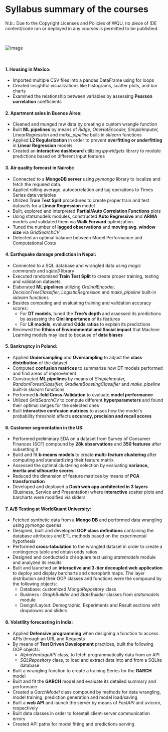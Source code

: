 # Syllabus summary of the courses

N.b.: Due to the Copyright Licenses and Policies of WQU, no piece of IDE content/code ran or deployed in any courses is permitted to be published.

&nbsp;
&nbsp;       

![image](https://github.com/GBlanch/WorldQuant-University-Applied-DS-Lab/assets/136500426/59eec928-32be-4594-a1bf-5a5311568237)

&nbsp;
&nbsp;       

#### 1. Housing in Mexico:
   
   + Imported multiple CSV files into a pandas DataFrame using for loops
   + Created insightful visualizations like histograms, scatter plots, and bar charts
   + Examined the relationship between variables by assessing **Pearson correlation** coefficients

#### 2. Apartment sales in Buenos Aires:
   
   + Cleaned and munged raw data by creating a custom wrangle function
   + Built **ML pipelines** by means of *Ridge, OneHotEncoder, SimpleImputer, LinearRegression* and *make_pipeline* built-in *sklearn* functions
   + Applied **L2 Regularization** in order to prevent **overfitting or underfitting** in **Linear Regression** models
   + Created an **interactive dashboard** utilizing *ipywidgets* library to module predictions based on different input features

#### 3. Air quality forecast in Nairobi:

+ Connected to a **MongoDB server** using *pymongo* library to localize and fetch the required data.
+ Applied rolling average, autocorrelation and lag operations to Times Series data variables
+ Utilized **Train Test Split** procedures to create proper train and test datasets for a **Linear Regression** model
+ Built, explored and interpreted **Partial/Auto Correlation Functions** plots
+ Using statsmodels modules, constructed **Auto Regressive** and **ARMA** models and validated them via **Walk Forward** optimization.
+ Tuned the number of **lagged observations** and **moving avg. window size** via *GridSearchCV*
+ Detected an optimal balance between Model Performance and Computational Costs

#### 4. Earthquake damage prediction in Nepal:
   + Connected to a SQL database and wrangled data using *magic commands* and *sqlite3* library
   + Executed randomized **Train Test Split** to create proper training, testing and validation datasets
   + Elaborated **ML pipelines** utilizing *OrdinalEncoder, DecisionTreeClassifier, LogisticRegression* and *make_pipeline* built-in *sklearn* functions
   + Besides computing and evaluating training and validation accuracy scores:
	   	+ For **DT models**, tuned the **Tree’s depth** and assessed its predictions by assessing the **Gini importance** of its features
	   	+ For **LR models**, evaluated **Odds ratios** to explain its predictions
   + Reviewed the **Ethics of Environmental and Social impact** that Machine Learning models may lead to because of **data biases**

#### 5. Bankruptcy in Poland:
+ Applied **Undersampling** and **Oversampling** to adjust the **class distribution** of the dataset
+ Computed **confusion matrices** to summarize how DT models performed and find areas of improvement
+ Constructed **ML pipelines** by means of *SimpleImputer, RandomForestClassifier, GradientBoostingClassifier* and *make_pipeline* built-in *sklearn* functions
+ Performed **k-fold Cross-Validation** to evaluate **model performance**
+ Utilized *GridSearchCV* to compute different **hyperparameters** and found their optimal ranges for the selected ones
+ Built **interactive confusion matrices** to asses how the model's probability threshold affects **accuracy, precision and recall scores**

#### 6. Customer segmentation in the US:
+ Performed preliminary EDA on a dataset from Survey of Consumer Finances (SCF) compound by **28k observations** and **350 features** after subsetting it
+ Build and fit **k-means models** to create **multi-feature clustering** after computing and standardizing their feature matrix
+ Assessed the optimal clustering selection by evaluating **variance, inertia and silhouette scores**
+ Reduced the dimension of feature matrices by means of **PCA transformation**
+ Developed and deployed a **Dash web app architected in 3 layers** (Business, Service and Presentation) where **interactive** scatter plots and barcharts were modified via sliders

#### 7. A/B Testing at WorldQuant University:
+ Fetched synthetic data from a **Mongo DB** and performed data wrangling using *pymongo* queries
+ Designed, built and developed **OOP class definitions** containing the database attributes and ETL methods based on the experimental hypothesis
+ Performed **cross-tabulation** to the wrangled dataset in order to create a contingency table and obtain odds ratios
+ Designed and conducted a chi square test using *statsmodels* module and analyzed its results
+ Built and launched an **interactive and 3-tier decoupled web application** to deploy and display barcharts and choropleth maps. The layer distribution and their OOP classes and functions were the compound by the following objects:
  + Database: customized *MongoRepository* class
  + Business : *GraphBuilder* and *StatsBuilder* classes from *statsmodels* module
  + Design/Layout: Demographic, Experiments and Result sections with dropdowns and sliders

#### 8. Volatility forecasting in India:
+ Applied **Defensive programming** when designing a function to access APIs through an URL and Requests
+ By means of **Test Driven Development** practices, built the following OOP objects:
	+ *AlphaVantageAPI* class, to fetch programmatically data from an API 
	+ *SQLRepository* class, to load and extract data into and from a SQLite database 
+ Built a wrangling function to create a training Series for the **GARCH** model
+ Built and fit the **GARCH** model and evaluate its detailed summary and performace 
+ Created a *GarchModel* class compound by methods for data wrangling, model training, prediction generation and model load/saving
+ Built a **web API** and launch the server by means of *FastAPI* and *uvicorn*, respectively
+ Built data classes in order to forestall client-server communication errors
+ Created API paths for model fitting and predictions serving 
